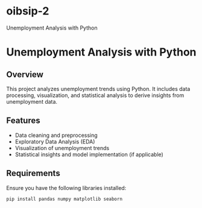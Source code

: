 # oibsip-2
Unemployment Analysis with Python
# Unemployment Analysis with Python

## Overview
This project analyzes unemployment trends using Python. It includes data processing, visualization, and statistical analysis to derive insights from unemployment data.

## Features
- Data cleaning and preprocessing
- Exploratory Data Analysis (EDA)
- Visualization of unemployment trends
- Statistical insights and model implementation (if applicable)

## Requirements
Ensure you have the following libraries installed:
```bash
pip install pandas numpy matplotlib seaborn
